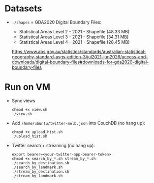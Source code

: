 # Datasets

- `./shapes` = GDA2020 Digital Boundary Files:

  - Statistical Areas Level 2 - 2021 - Shapefile (48.33 MB)
  - Statistical Areas Level 3 - 2021 - Shapefile (34.31 MB)
  - Statistical Areas Level 4 - 2021 - Shapefile (28.45 MB)

  https://www.abs.gov.au/statistics/standards/australian-statistical-geography-standard-asgs-edition-3/jul2021-jun2026/access-and-downloads/digital-boundary-files#downloads-for-gda2020-digital-boundary-files

# Run on VM

- Sync views

  ```
  chmod +x view.sh
  ./view.sh
  ```

- Add `/home/ubuntu/twitter-melb.json` into CouchDB (no hang up):

  ```
  chmod +x upload_hist.sh
  ./upload_hist.sh
  ```

- Twitter search + streaming (no hang up):

  ```
  export bearer=<your-twitter-app-bearer-token>
  chmod +x search_by_*.sh stream_by_*.sh
  ./search_by_destination.sh
  ./search_by_landmark.sh
  ./stream_by_destination.sh
  ./stream_by_landmark.sh
  ```
